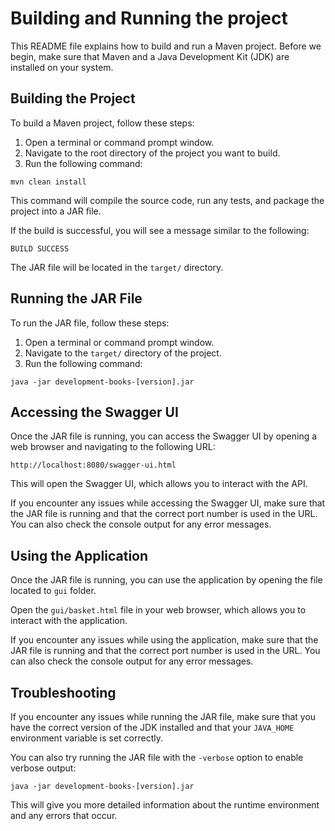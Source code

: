 
# Building and Running the project

This README file explains how to build and run a Maven project. Before we begin, make sure that Maven and a Java Development Kit (JDK) are installed on your system.

## Building the Project

To build a Maven project, follow these steps:

1. Open a terminal or command prompt window.
2. Navigate to the root directory of the project you want to build.
3. Run the following command:

```
mvn clean install
```

This command will compile the source code, run any tests, and package the project into a JAR file.

If the build is successful, you will see a message similar to the following:

```
BUILD SUCCESS
```

The JAR file will be located in the `target/` directory.

## Running the JAR File

To run the JAR file, follow these steps:

1. Open a terminal or command prompt window.
2. Navigate to the `target/` directory of the project.
3. Run the following command:

```
java -jar development-books-[version].jar
```
## Accessing the Swagger UI

Once the JAR file is running, you can access the Swagger UI by opening a web browser and navigating to the following URL:

```
http://localhost:8080/swagger-ui.html
```

This will open the Swagger UI, which allows you to interact with the API.

If you encounter any issues while accessing the Swagger UI, make sure that the JAR file is running and that the correct port number is used in the URL. You can also check the console output for any error messages.

## Using the Application

Once the JAR file is running, you can use the application by opening the file located to `gui` folder.

Open the `gui/basket.html` file in your web browser, which allows you to interact with the application.

If you encounter any issues while using the application, make sure that the JAR file is running and that the correct port number is used in the URL. You can also check the console output for any error messages.

## Troubleshooting

If you encounter any issues while running the JAR file, make sure that you have the correct version of the JDK installed and that your `JAVA_HOME` environment variable is set correctly.

You can also try running the JAR file with the `-verbose` option to enable verbose output:

```
java -jar development-books-[version].jar
```

This will give you more detailed information about the runtime environment and any errors that occur.

